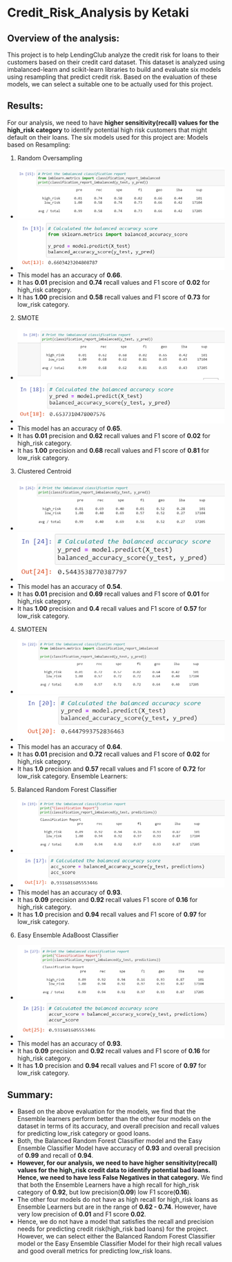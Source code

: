 # Credit_Risk_Analysis by Ketaki
## Overview of the analysis:
This project is to help LendingClub analyze the credit risk for loans to their customers based on their credit card dataset.  This dataset is analyzed using imbalanced-learn and scikit-learn libraries to build and evaluate six models using resampling that predict credit risk. Based on the evaluation of these models, we can select a suitable one to be actually used for this project.
## Results: 
For our analysis, we need to have **higher sensitivity(recall) values for the high_risk category** to identify potential high risk customers that might default on their loans.
The six models used for this project are:
Models based on Resampling:
1. Random Oversampling
- ![Classification Report](https://github.com/ketpradh/Credit_Risk_Analysis/blob/main/Resources/Random%20Oversampling%20Report.PNG)
- ![Accuracy](https://github.com/ketpradh/Credit_Risk_Analysis/blob/main/Resources/Random%20Oversampling%20Acc.PNG)
- This model has an accuracy of **0.66**.
- It has **0.01** precision and **0.74** recall values and F1 score of **0.02** for high_risk category.
- It has **1.00** precision and **0.58** recall values and F1 score of **0.73** for low_risk category.
2. SMOTE
- ![Classification Report](https://github.com/ketpradh/Credit_Risk_Analysis/blob/main/Resources/SMOTE%20Classification%20Report.PNG)
- ![Accuracy](https://github.com/ketpradh/Credit_Risk_Analysis/blob/main/Resources/SMPOTE%20Acc.PNG)
- This model has an accuracy of **0.65**.
- It has **0.01** precision and **0.62** recall values and F1 score of **0.02** for high_risk category.
- It has **1.00** precision and **0.68** recall values and F1 score of **0.81** for low_risk category.
3. Clustered Centroid
- ![Classification Report](https://github.com/ketpradh/Credit_Risk_Analysis/blob/main/Resources/ClusteredCentroids%20CR.PNG)
- ![Accuracy](https://github.com/ketpradh/Credit_Risk_Analysis/blob/main/Resources/ClusteredCentroids%20Acc.PNG)
- This model has an accuracy of **0.54**.
- It has  **0.01** precision and **0.69** recall values and F1 score of **0.01** for high_risk category.
- It has **1.00** precision and **0.4** recall values and F1 score of **0.57** for low_risk category.
4. SMOTEEN 
- ![Classification Report](https://github.com/ketpradh/Credit_Risk_Analysis/blob/main/Resources/SMOTEEN%20CR.PNG)
- ![Accuracy](https://github.com/ketpradh/Credit_Risk_Analysis/blob/main/Resources/SMOTEEN%20aCC.PNG)
- This model has an accuracy of **0.64**.
- It has  **0.01** precision and  **0.72** recall values and F1 score of **0.02** for high_risk category.
- It has  **1.0** precision and **0.57** recall values and F1 score of **0.72** for low_risk category.
 Ensemble Learners:
5. Balanced Random Forest Classifier
- ![Classification Report](https://github.com/ketpradh/Credit_Risk_Analysis/blob/main/Resources/BalancedRandom%20Classification%20Report.PNG)
- ![Accuracy](https://github.com/ketpradh/Credit_Risk_Analysis/blob/main/Resources/BalancedRandom%20Acc.PNG)
- This model has an accuracy of **0.93**.
- It has **0.09** precision and  **0.92** recall values F1 score of **0.16** for high_risk category.
- It has  **1.0** precision and **0.94** recall values and F1 score of **0.97** for low_risk category.

6. Easy Ensemble AdaBoost Classifier
- ![Classification Report](https://github.com/ketpradh/Credit_Risk_Analysis/blob/main/Resources/EasyEnsemble%20CR.PNG)
- ![Accuracy](https://github.com/ketpradh/Credit_Risk_Analysis/blob/main/Resources/EasyEnsemble%20Acc.PNG)
- This model has an accuracy of **0.93**.
- It has **0.09** precision and **0.92** recall values and F1 score of **0.16** for high_risk category.
- It has  **1.0** precision and **0.94** recall values and F1 score of **0.97** for low_risk category.


## Summary:
- Based on the above evaluation for the models, we find that the Ensemble learners perform better than the other four models on the dataset in terms of its accuracy, and overall precision and recall values for predicting low_risk category or good loans. 
- Both, the Balanced Random Forest Classifier model and the Easy Ensemble Classifier Model have accuracy of **0.93** and overall precision of **0.99** and recall of **0.94**.
- **However, for our analysis, we need to have higher sensitivity(recall) values for the high_risk credit data to identify potential bad loans. Hence, we need to have less False Negatives in that category.** We find that both the Ensemble Learners have a high recall for high_risk category of **0.92**, but low precision(**0.09**) low F1 score(**0.16**).
- The other four models do not have as high recall for high_risk loans as Ensemble Learners but are in the range of **0.62 - 0.74**. However, have very low precision of **0.01** and F1 score **0.02**. 
- Hence, we do not have a model that satisfies the recall and precision needs for predicting credit risk(high_risk bad loans) for the project. However, we can select either the Balanced Random Forest Classifier model or the Easy Ensemble Classifier Model for their high recall values and good overall metrics for predicting low_risk loans. 

